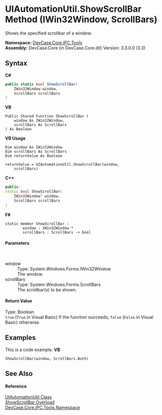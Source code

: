 # UIAutomationUtil.ShowScrollBar Method (IWin32Window, ScrollBars)
 

Shows the specified scrollbar of a window.

**Namespace:**&nbsp;<a href="N_DevCase_Core_IPC_Tools">DevCase.Core.IPC.Tools</a><br />**Assembly:**&nbsp;DevCase.Core (in DevCase.Core.dll) Version: 3.3.0.0 (3.3)

## Syntax

**C#**<br />
``` C#
public static bool ShowScrollBar(
	IWin32Window window,
	ScrollBars scrollBars
)
```

**VB**<br />
``` VB
Public Shared Function ShowScrollBar ( 
	window As IWin32Window,
	scrollBars As ScrollBars
) As Boolean
```

**VB Usage**<br />
``` VB Usage
Dim window As IWin32Window
Dim scrollBars As ScrollBars
Dim returnValue As Boolean

returnValue = UIAutomationUtil.ShowScrollBar(window, 
	scrollBars)
```

**C++**<br />
``` C++
public:
static bool ShowScrollBar(
	IWin32Window^ window, 
	ScrollBars scrollBars
)
```

**F#**<br />
``` F#
static member ShowScrollBar : 
        window : IWin32Window * 
        scrollBars : ScrollBars -> bool 

```


#### Parameters
&nbsp;<dl><dt>window</dt><dd>Type: System.Windows.Forms.IWin32Window<br />The window.</dd><dt>scrollBars</dt><dd>Type: System.Windows.Forms.ScrollBars<br />The scrollbar(s) to be shown.</dd></dl>

#### Return Value
Type: Boolean<br />`true` (`True` in Visual Basic) If the function succeeds, `false` (`False` in Visual Basic) otherwise.

## Examples
This is a code example. 
**VB**<br />
``` VB
ShowScrollBar(window, ScrollBars.Both)
```


## See Also


#### Reference
<a href="T_DevCase_Core_IPC_Tools_UIAutomationUtil">UIAutomationUtil Class</a><br /><a href="Overload_DevCase_Core_IPC_Tools_UIAutomationUtil_ShowScrollBar">ShowScrollBar Overload</a><br /><a href="N_DevCase_Core_IPC_Tools">DevCase.Core.IPC.Tools Namespace</a><br />